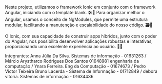 Neste projeto, utilizamos o framework Ionic em conjunto com o framework Angular, iniciando com o template blank. 🛠🔧 Para organizar melhor o Angular, usamos o conceito de NgModules, que permite uma estrutura modular, facilitando a manutenção e escalabilidade do nosso código. 🗃🧩

O Ionic, com sua capacidade de construir apps híbridos, junto com o poder do Angular, nos possibilita desenvolver aplicações robustas e interativas, proporcionando uma excelente experiência ao usuário. 📱🚀

Integrantes: Anna Júlia Da Silva. Sistemas de informação - 01631263 / Márcio Arystharco Rodrigues Dos Santos 01648981 engenharia da computação / Ynara Ferreira. Eng da Computação - 01674673 / Pedro Victor Teixeira Bruno Lacerda - Sistema de Informação - 01712849 / debora vitoria. Sistemas de informação - 01634436 

